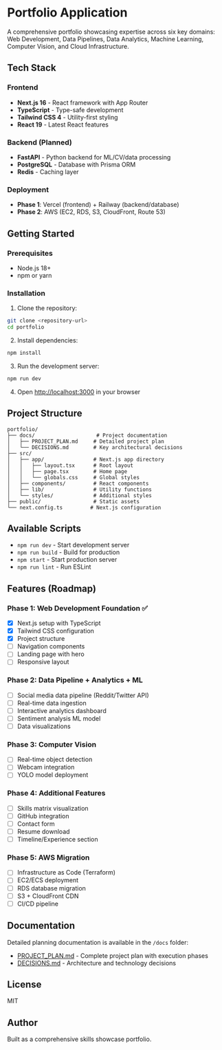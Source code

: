 # Portfolio Application

A comprehensive portfolio showcasing expertise across six key domains: Web Development, Data Pipelines, Data Analytics, Machine Learning, Computer Vision, and Cloud Infrastructure.

## Tech Stack

### Frontend
- **Next.js 16** - React framework with App Router
- **TypeScript** - Type-safe development
- **Tailwind CSS 4** - Utility-first styling
- **React 19** - Latest React features

### Backend (Planned)
- **FastAPI** - Python backend for ML/CV/data processing
- **PostgreSQL** - Database with Prisma ORM
- **Redis** - Caching layer

### Deployment
- **Phase 1**: Vercel (frontend) + Railway (backend/database)
- **Phase 2**: AWS (EC2, RDS, S3, CloudFront, Route 53)

## Getting Started

### Prerequisites
- Node.js 18+
- npm or yarn

### Installation

1. Clone the repository:
```bash
git clone <repository-url>
cd portfolio
```

2. Install dependencies:
```bash
npm install
```

3. Run the development server:
```bash
npm run dev
```

4. Open [http://localhost:3000](http://localhost:3000) in your browser

## Project Structure

```
portfolio/
├── docs/                    # Project documentation
│   ├── PROJECT_PLAN.md     # Detailed project plan
│   └── DECISIONS.md        # Key architectural decisions
├── src/
│   ├── app/                # Next.js app directory
│   │   ├── layout.tsx      # Root layout
│   │   ├── page.tsx        # Home page
│   │   └── globals.css     # Global styles
│   ├── components/         # React components
│   ├── lib/                # Utility functions
│   └── styles/             # Additional styles
├── public/                 # Static assets
└── next.config.ts         # Next.js configuration
```

## Available Scripts

- `npm run dev` - Start development server
- `npm run build` - Build for production
- `npm start` - Start production server
- `npm run lint` - Run ESLint

## Features (Roadmap)

### Phase 1: Web Development Foundation ✅
- [x] Next.js setup with TypeScript
- [x] Tailwind CSS configuration
- [x] Project structure
- [ ] Navigation components
- [ ] Landing page with hero
- [ ] Responsive layout

### Phase 2: Data Pipeline + Analytics + ML
- [ ] Social media data pipeline (Reddit/Twitter API)
- [ ] Real-time data ingestion
- [ ] Interactive analytics dashboard
- [ ] Sentiment analysis ML model
- [ ] Data visualizations

### Phase 3: Computer Vision
- [ ] Real-time object detection
- [ ] Webcam integration
- [ ] YOLO model deployment

### Phase 4: Additional Features
- [ ] Skills matrix visualization
- [ ] GitHub integration
- [ ] Contact form
- [ ] Resume download
- [ ] Timeline/Experience section

### Phase 5: AWS Migration
- [ ] Infrastructure as Code (Terraform)
- [ ] EC2/ECS deployment
- [ ] RDS database migration
- [ ] S3 + CloudFront CDN
- [ ] CI/CD pipeline

## Documentation

Detailed planning documentation is available in the `/docs` folder:
- [PROJECT_PLAN.md](./docs/PROJECT_PLAN.md) - Complete project plan with execution phases
- [DECISIONS.md](./docs/DECISIONS.md) - Architecture and technology decisions

## License

MIT

## Author

Built as a comprehensive skills showcase portfolio.
